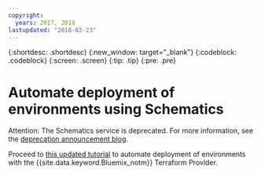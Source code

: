 ```yaml
---
copyright:
  years: 2017, 2018
lastupdated: "2018-03-23"
---
```


{:shortdesc: .shortdesc}
{:new_window: target="_blank"}
{:codeblock: .codeblock}
{:screen: .screen}
{:tip: .tip}
{:pre: .pre}

# Automate deployment of environments using Schematics

Attention: The Schematics service is deprecated.</span> For more information, see the [deprecation announcement blog](https://www.ibm.com/blogs/bluemix/2018/03/retirement-ibm-cloud-schematics/).

Proceed to [this updated tutorial](./infrastructure-as-code-terraform.html) to automate deployment of environments with the {{site.data.keyword.Bluemix_notm}} Terraform Provider.
